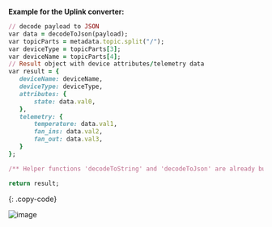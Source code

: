 **Example for the Uplink converter:**

```ruby
// decode payload to JSON
var data = decodeToJson(payload);
var topicParts = metadata.topic.split("/");
var deviceType = topicParts[3];
var deviceName = topicParts[4];
// Result object with device attributes/telemetry data
var result = {
   deviceName: deviceName,
   deviceType: deviceType,
   attributes: {
       state: data.val0,
   },
   telemetry: {
       temperature: data.val1,
       fan_ins: data.val2,
       fan_out: data.val3,
   }
};

/** Helper functions 'decodeToString' and 'decodeToJson' are already built-in **/

return result;
```
{: .copy-code}

![image](https://img.thingsboard.io/user-guide/integrations/aws-iot/aws-iot-uplink-converter-tbel-pe.png)